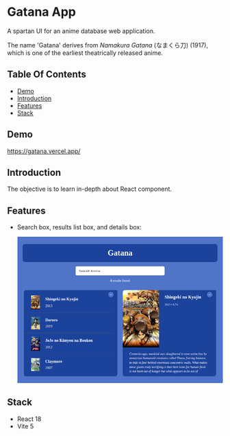 # Gatana App

A spartan UI for an anime database web application.

The name 'Gatana' derives from _Namakura Gatana_ (なまくら刀) (1917), which is one of the earliest theatrically released anime.

## Table Of Contents

- [Demo](#demo)
- [Introduction](#introduction)
- [Features](#features)
- [Stack](#stack)

## Demo

https://gatana.vercel.app/

## Introduction

The objective is to learn in-depth about React component.

## Features

- Search box, results list box, and details box:

  ![Features](public/features.png)

## Stack

- React 18
- Vite 5
